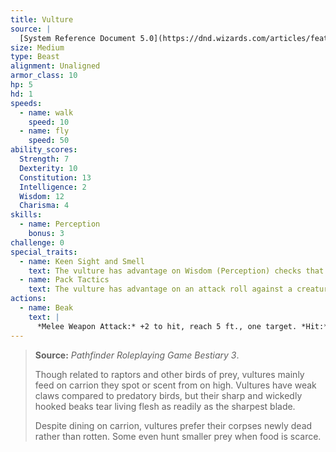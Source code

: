 ```yaml
---
title: Vulture
source: |
  [System Reference Document 5.0](https://dnd.wizards.com/articles/features/systems-reference-document-srd)
size: Medium
type: Beast
alignment: Unaligned
armor_class: 10
hp: 5
hd: 1
speeds:
  - name: walk
    speed: 10
  - name: fly
    speed: 50
ability_scores:
  Strength: 7
  Dexterity: 10
  Constitution: 13
  Intelligence: 2
  Wisdom: 12
  Charisma: 4
skills:
  - name: Perception
    bonus: 3
challenge: 0
special_traits:
  - name: Keen Sight and Smell
    text: The vulture has advantage on Wisdom (Perception) checks that rely on sight or smell.
  - name: Pack Tactics
    text: The vulture has advantage on an attack roll against a creature if at least one of the vulture's allies is within 5 feet of the creature and the ally isn't incapacitated.
actions:
  - name: Beak
    text: |
      *Melee Weapon Attack:* +2 to hit, reach 5 ft., one target. *Hit:* 2 (1d4) piercing damage.
---
```


> **Source:** *Pathfinder Roleplaying Game Bestiary 3*.
>
> Though related to raptors and other birds of prey, vultures mainly feed on carrion they spot or scent from on high. Vultures have weak claws compared to predatory birds, but their sharp and wickedly hooked beaks tear living flesh as readily as the sharpest blade.
>
> Despite dining on carrion, vultures prefer their corpses newly dead rather than rotten. Some even hunt smaller prey when food is scarce.
